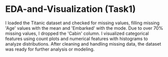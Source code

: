 # EDA-and-Visualization (Task1)
I loaded the Titanic dataset and checked for missing values, filling missing 'Age' values with the mean and 'Embarked' with the mode. Due to over 70% missing values, I dropped the 'Cabin' column. I visualized categorical features using count plots and numerical features with histograms to analyze distributions. After cleaning and handling missing data, the dataset was ready for further analysis or modeling.
